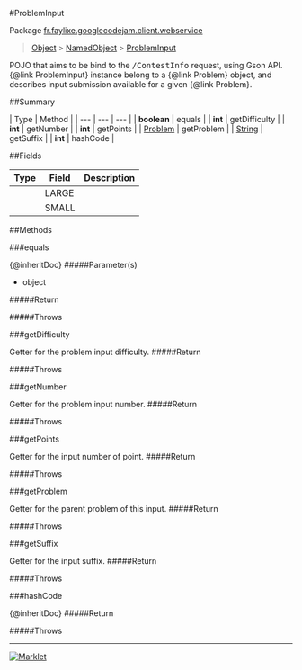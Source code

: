 #ProblemInput

Package [fr.faylixe.googlecodejam.client.webservice](README.md)<br>
> [Object](../../../../java/lang/Object.md) > [NamedObject](common/NamedObject.md) > [ProblemInput](ProblemInput.md)

<p>POJO that aims to be bind to the <tt>/ContestInfo</tt>
 request, using Gson API. {@link ProblemInput} instance belong
 to a {@link Problem} object, and describes input submission
 available for a given {@link Problem}.</p>

##Summary


| Type | Method |
| --- | --- | --- |
| **boolean** | equals |
| **int** | getDifficulty |
| **int** | getNumber |
| **int** | getPoints |
| [Problem](Problem.md) | getProblem |
| [String](../../../../java/lang/String.md) | getSuffix |
| **int** | hashCode |

##Fields


| Type | Field | Description |
| --- | --- | --- |
|  | LARGE |
|  | SMALL |

##Methods

###equals


{@inheritDoc}
#####Parameter(s)


* object

#####Return


#####Throws


###getDifficulty


Getter for the problem input difficulty.
#####Return


#####Throws


###getNumber


Getter for the problem input number.
#####Return


#####Throws


###getPoints


Getter for the input number of point.
#####Return


#####Throws


###getProblem


Getter for the parent problem of this input.
#####Return


#####Throws


###getSuffix


Getter for the input suffix.
#####Return


#####Throws


###hashCode


{@inheritDoc}
#####Return


#####Throws


---
[![Marklet](https://img.shields.io/badge/Generated%20by-Marklet-green.svg)](https://github.com/Faylixe/marklet)